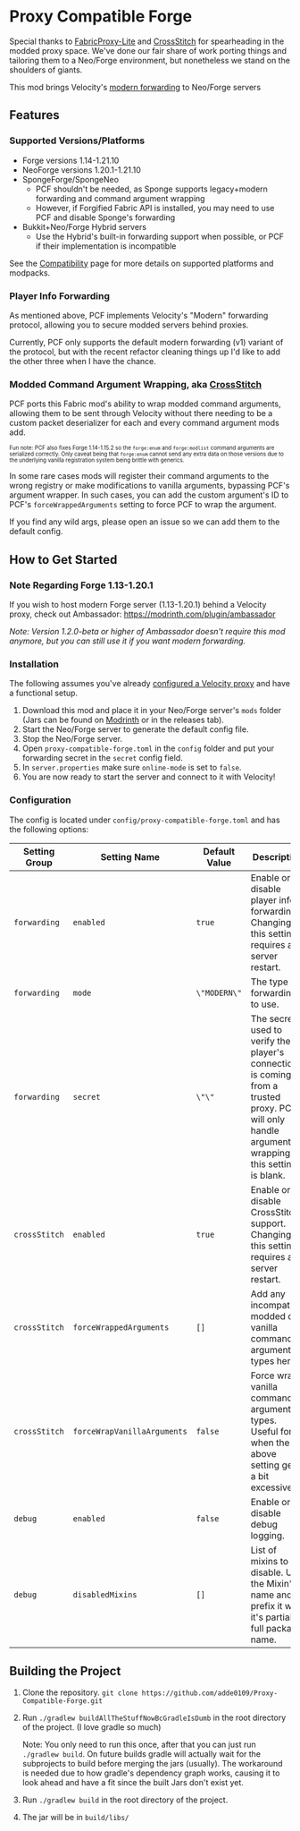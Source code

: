 # Proxy Compatible Forge

Special thanks to [FabricProxy-Lite](<https://github.com/OKTW-Network/FabricProxy-Lite>) and
[CrossStitch](<https://github.com/VelocityPowered/CrossStitch>) for spearheading in the modded proxy space. We've done
our fair share of work porting things and tailoring them to a Neo/Forge environment, but nonetheless we stand on the shoulders of giants.

This mod brings Velocity's [modern forwarding](<https://docs.papermc.io/velocity/player-information-forwarding>) to Neo/Forge servers

## Features

### Supported Versions/Platforms

- Forge versions 1.14-1.21.10
- NeoForge versions 1.20.1-1.21.10
- SpongeForge/SpongeNeo
  - PCF shouldn't be needed, as Sponge supports legacy+modern forwarding and command argument wrapping
  - However, if Forgified Fabric API is installed, you may need to use PCF and disable Sponge's forwarding
- Bukkit+Neo/Forge Hybrid servers
  - Use the Hybrid's built-in forwarding support when possible, or PCF if their implementation is incompatible

See the [Compatibility](https://github.com/adde0109/Proxy-Compatible-Forge/blob/main/docs/Compatibility.md) page for more details on supported platforms and modpacks.

### Player Info Forwarding

As mentioned above, PCF implements Velocity's "Modern" forwarding protocol, allowing you to secure modded servers behind proxies.

Currently, PCF only supports the default modern forwarding (v1) variant of the protocol, but with the recent refactor cleaning things up I'd like to add the other three when I have the chance.

### Modded Command Argument Wrapping, aka [CrossStitch](<https://github.com/VelocityPowered/CrossStitch>)

PCF ports this Fabric mod's ability to wrap modded command arguments, allowing them to be sent through Velocity without
there needing to be a custom packet deserializer for each and every command argument mods add.

<sub><sup>
Fun note: PCF also fixes Forge 1.14-1.15.2 so the `forge:enum` and `forge:modlist` command arguments are
serialized correctly. Only caveat being that `forge:enum` cannot send any extra data on those versions due to the
underlying vanilla registration system being brittle with generics.
</sup></sub>

In some rare cases mods will register their command arguments to the wrong registry or make modifications to vanilla
arguments, bypassing PCF's argument wrapper. In such cases, you can add the custom argument's ID to PCF's
`forceWrappedArguments` setting to force PCF to wrap the argument.

If you find any wild args, please open an issue so we can add them to the default config.

## How to Get Started

### Note Regarding Forge 1.13-1.20.1

If you wish to host modern Forge server (1.13-1.20.1) behind a Velocity proxy, check out Ambassador: <https://modrinth.com/plugin/ambassador>

*Note: Version 1.2.0-beta or higher of Ambassador doesn't require this mod anymore, but you can still use it if you want modern forwarding.*

### Installation

The following assumes you've already [configured a Velocity proxy](<https://docs.papermc.io/velocity/getting-started/>) and have a functional setup.

1. Download this mod and place it in your Neo/Forge server's `mods` folder (Jars can be found  on [Modrinth](<https://modrinth.com/mod/proxy-compatible-forge/versions>) or in the releases tab).
2. Start the Neo/Forge server to generate the default config file.
3. Stop the Neo/Forge server.
4. Open `proxy-compatible-forge.toml` in the `config` folder and put your forwarding secret in the `secret` config field.
5. In `server.properties` make sure `online-mode` is set to `false`.
6. You are now ready to start the server and connect to it with Velocity!

### Configuration

The config is located under `config/proxy-compatible-forge.toml` and has the following options:

| Setting Group | Setting Name                | Default Value | Description                                                                                                                                        |
|---------------|-----------------------------|---------------|----------------------------------------------------------------------------------------------------------------------------------------------------|
| `forwarding`  | `enabled`                   | `true`        | Enable or disable player info forwarding. Changing this setting requires a server restart.                                                         |
| `forwarding`  | `mode`                      | `\"MODERN\"`  | The type of forwarding to use.                                                                                                                     |
| `forwarding`  | `secret`                    | `\"\"`        | The secret used to verify the player's connection is coming from a trusted proxy. PCF will only handle argument wrapping if this setting is blank. |
| `crossStitch` | `enabled`                   | `true`        | Enable or disable CrossStitch support. Changing this setting requires a server restart.                                                            |
| `crossStitch` | `forceWrappedArguments`     | `[]`          | Add any incompatible modded or vanilla command argument types here.                                                                                |
| `crossStitch` | `forceWrapVanillaArguments` | `false`       | Force wrap vanilla command argument types. Useful for when the above setting gets a bit excessive.                                                 |
| `debug`       | `enabled`                   | `false`       | Enable or disable debug logging.                                                                                                                   |
| `debug`       | `disabledMixins`            | `[]`          | List of mixins to disable. Use the Mixin's name and prefix it with it's partial or full package name.                                              |

## Building the Project

1. Clone the repository. `git clone https://github.com/adde0109/Proxy-Compatible-Forge.git`

2. Run `./gradlew buildAllTheStuffNowBcGradleIsDumb` in the root directory of the project. (I love gradle so much)

    Note: You only need to run this once, after that you can just run `./gradlew build`. On future builds gradle will
    actually wait for the subprojects to build before merging the jars (usually). The workaround is needed due to how
    gradle's dependency graph works, causing it to look ahead and have a fit since the built Jars don't exist yet.

3. Run `./gradlew build` in the root directory of the project.

4. The jar will be in `build/libs/`
